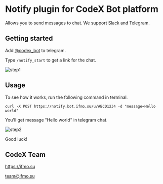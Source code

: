 # Notify plugin for CodeX Bot platform

Allows you to send messages to chat.
We support Slack and Telegram.

## Getting started

Add [@codex_bot](https://t.me/codex_bot) to telegram.

Type `/notify_start` to get a link for the chat.

![step1](https://user-images.githubusercontent.com/15448200/29415451-c92d537e-836b-11e7-96da-75d1233419d2.gif "Type `/notify_start` to get a link for the chat")

## Usage

To see how it works, run the following command in terminal.
```
curl -X POST https://notify.bot.ifmo.su/u/ABCD1234 -d "message=Hello world"
```

You'll get message "Hello world" in telegram chat.

![step2](https://user-images.githubusercontent.com/15448200/29415534-07950080-836c-11e7-9d89-f6c3cb11c97b.gif "You'll get message Hello world in telegram chat")

Good luck!
## CodeX Team

https://ifmo.su

team@ifmo.su
